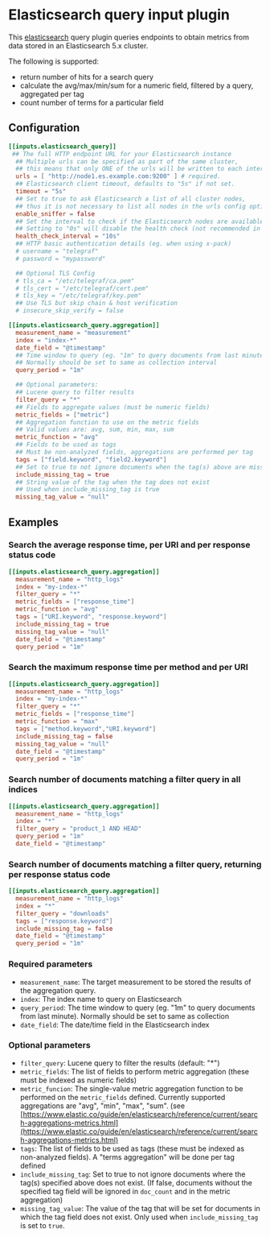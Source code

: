 # Elasticsearch query input plugin

This [elasticsearch](https://www.elastic.co/) query plugin queries endpoints to obtain metrics from data stored in an Elasticsearch 5.x cluster.

The following is supported:

* return number of hits for a search query
* calculate the avg/max/min/sum for a numeric field, filtered by a query, aggregated per tag
* count number of terms for a particular field

## Configuration

```toml
[[inputs.elasticsearch_query]]
 ## The full HTTP endpoint URL for your Elasticsearch instance
  ## Multiple urls can be specified as part of the same cluster,
  ## this means that only ONE of the urls will be written to each interval.
  urls = [ "http://node1.es.example.com:9200" ] # required.
  ## Elasticsearch client timeout, defaults to "5s" if not set.
  timeout = "5s"
  ## Set to true to ask Elasticsearch a list of all cluster nodes,
  ## thus it is not necessary to list all nodes in the urls config option
  enable_sniffer = false
  ## Set the interval to check if the Elasticsearch nodes are available
  ## Setting to "0s" will disable the health check (not recommended in production)
  health_check_interval = "10s"
  ## HTTP basic authentication details (eg. when using x-pack)
  # username = "telegraf"
  # password = "mypassword"

  ## Optional TLS Config
  # tls_ca = "/etc/telegraf/ca.pem"
  # tls_cert = "/etc/telegraf/cert.pem"
  # tls_key = "/etc/telegraf/key.pem"
  ## Use TLS but skip chain & host verification
  # insecure_skip_verify = false

[[inputs.elasticsearch_query.aggregation]]
  measurement_name = "measurement"
  index = "index-*"
  date_field = "@timestamp"
  ## Time window to query (eg. "1m" to query documents from last minute).
  ## Normally should be set to same as collection interval
  query_period = "1m"

  ## Optional parameters:
  ## Lucene query to filter results
  filter_query = "*"
  ## Fields to aggregate values (must be numeric fields)
  metric_fields = ["metric"]
  ## Aggregation function to use on the metric fields
  ## Valid values are: avg, sum, min, max, sum
  metric_function = "avg"
  ## Fields to be used as tags
  ## Must be non-analyzed fields, aggregations are performed per tag
  tags = ["field.keyword", "field2.keyword"]
  ## Set to true to not ignore documents when the tag(s) above are missing
  include_missing_tag = true
  ## String value of the tag when the tag does not exist
  ## Used when include_missing_tag is true
  missing_tag_value = "null"

```

## Examples

### Search the average response time, per URI and per response status code

```toml
[[inputs.elasticsearch_query.aggregation]]
  measurement_name = "http_logs"
  index = "my-index-*"
  filter_query = "*"
  metric_fields = ["response_time"]
  metric_function = "avg"
  tags = ["URI.keyword", "response.keyword"]
  include_missing_tag = true
  missing_tag_value = "null"
  date_field = "@timestamp"
  query_period = "1m"
```

### Search the maximum response time per method and per URI

```toml
[[inputs.elasticsearch_query.aggregation]]
  measurement_name = "http_logs"
  index = "my-index-*"
  filter_query = "*"
  metric_fields = ["response_time"]
  metric_function = "max"
  tags = ["method.keyword","URI.keyword"]
  include_missing_tag = false
  missing_tag_value = "null"
  date_field = "@timestamp"
  query_period = "1m"
```

### Search number of documents matching a filter query in all indices

```toml
[[inputs.elasticsearch_query.aggregation]]
  measurement_name = "http_logs"
  index = "*"
  filter_query = "product_1 AND HEAD"
  query_period = "1m"
  date_field = "@timestamp"
```

### Search number of documents matching a filter query, returning per response status code

```toml
[[inputs.elasticsearch_query.aggregation]]
  measurement_name = "http_logs"
  index = "*"
  filter_query = "downloads"
  tags = ["response.keyword"]
  include_missing_tag = false
  date_field = "@timestamp"
  query_period = "1m"
```

### Required parameters

* `measurement_name`: The target measurement to be stored the results of the aggregation query.
* `index`: The index name to query on Elasticsearch
* `query_period`: The time window to query (eg. "1m" to query documents from last minute). Normally should be set to same as collection
* `date_field`: The date/time field in the Elasticsearch index

### Optional parameters

* `filter_query`: Lucene query to filter the results (default: "*")
* `metric_fields`: The list of fields to perform metric aggregation (these must be indexed as numeric fields)
* `metric_funcion`: The single-value metric aggregation function to be performed on the `metric_fields` defined. Currently supported aggregations are "avg", "min", "max", "sum". (see [https://www.elastic.co/guide/en/elasticsearch/reference/current/search-aggregations-metrics.html](https://www.elastic.co/guide/en/elasticsearch/reference/current/search-aggregations-metrics.html)
* `tags`: The list of fields to be used as tags (these must be indexed as non-analyzed fields). A "terms aggregation" will be done per tag defined
* `include_missing_tag`: Set to true to not ignore documents where the tag(s) specified above does not exist. (If false, documents without the specified tag field will be ignored in `doc_count` and in the metric aggregation)
* `missing_tag_value`: The value of the tag that will be set for documents in which the tag field does not exist. Only used when `include_missing_tag` is set to `true`.
